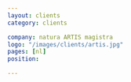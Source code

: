 ```yaml
---
layout: clients
category: clients

company: natura ARTIS magistra
logo: "/images/clients/artis.jpg"
pages: [nl]
position: 

---
```


